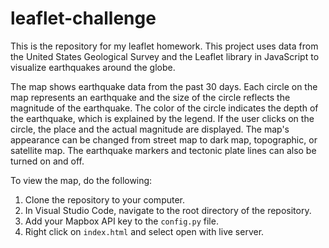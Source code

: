 # leaflet-challenge
This is the repository for my leaflet homework. This project uses data from the United States Geological Survey and the Leaflet library in JavaScript to visualize earthquakes around the globe.

The map shows earthquake data from the past 30 days. Each circle on the map represents an earthquake and the size of the circle reflects the magnitude of the earthquake. The color of the circle indicates the depth of the earthquake, which is explained by the legend. If the user clicks on the circle, the place and the actual magnitude are displayed. The map's appearance can be changed from street map to dark map, topographic, or satellite map. The earthquake markers and tectonic plate lines can also be turned on and off. 

To view the map, do the following:

1. Clone the repository to your computer.
1. In Visual Studio Code, navigate to the root directory of the repository.
1. Add your Mapbox API key to the `config.py` file.
1. Right click on `index.html` and select open with live server.



